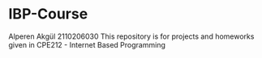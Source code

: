 # IBP-Course
Alperen Akgül 2110206030
This repository is for projects and homeworks given in CPE212 - Internet Based Programming
